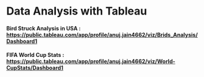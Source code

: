 # Data Analysis with Tableau

#### Bird Struck Analysis in USA : https://public.tableau.com/app/profile/anuj.jain4662/viz/Brids_Analysis/Dashboard1

#### FIFA World Cup Stats : https://public.tableau.com/app/profile/anuj.jain4662/viz/World-CupStats/Dashboard1
